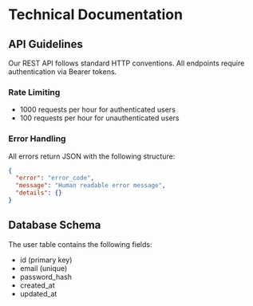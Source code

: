 # Technical Documentation

## API Guidelines

Our REST API follows standard HTTP conventions. All endpoints require authentication via Bearer tokens.

### Rate Limiting
- 1000 requests per hour for authenticated users
- 100 requests per hour for unauthenticated users

### Error Handling
All errors return JSON with the following structure:
```json
{
  "error": "error_code",
  "message": "Human readable error message",
  "details": {}
}
```

## Database Schema

The user table contains the following fields:
- id (primary key)
- email (unique)
- password_hash
- created_at
- updated_at
